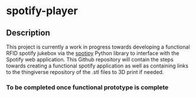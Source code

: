 # spotify-player

## Description
This project is currently a work in progress towards developing a functional RFID spotify jukebox via the [spotipy](https://spotipy.readthedocs.io/en/2.19.0/) Python library to interface with the Spotify web application. This Github repository will contain the steps towards creating a functional spotify application as well as containing links to the thingiverse repository of the .stl files to 3D print if needed.

### To be completed once functional prototype is complete
